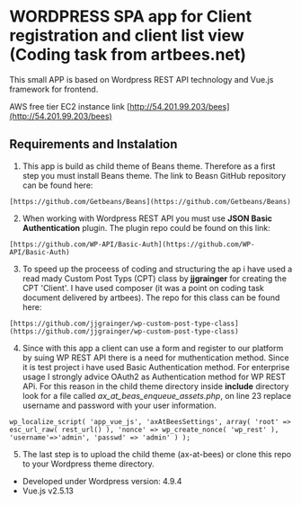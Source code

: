 # WORDPRESS SPA app for Client registration and client list view (Coding task from artbees.net)

This small APP is based on Wordpress REST API technology and Vue.js framework for frontend.  

AWS free tier EC2 instance link
[http://54.201.99.203/bees](http://54.201.99.203/bees)



## Requirements and Instalation

1. This app is build as child theme of Beans theme. Therefore as a first step you must install Beans theme.
The link to Beasn GitHub repository can be found here: 

```
[https://github.com/Getbeans/Beans](https://github.com/Getbeans/Beans)
```

2. When working with Wordpress REST API you must use <b>JSON Basic Authentication</b> plugin. The plugin repo could be found on this link: 

```
[https://github.com/WP-API/Basic-Auth](https://github.com/WP-API/Basic-Auth)
```

3. To speed up the proceess of coding and structuring the ap i have used a read mady Custom Post Typs (CPT) class by <b>jjgrainger</b> for creating the CPT 'Client'. I have used composer (it was a point on coding task document delivered by artbees). The repo for this class can be found here: 

```
[https://github.com/jjgrainger/wp-custom-post-type-class](https://github.com/jjgrainger/wp-custom-post-type-class)
```

4. Since with this app a client can use a form and register to  our platform by suing WP REST API there is a need for 
muthentication method. Since it is test project i have used Basic Authentication method. For enterprise usage I strongly advice OAuth2 as Authentication method for WP REST APi. For this reason in the child theme directory inside <b>include</b> directory look for a file called <i>ax_at_beas_enqueue_assets.php</i>, on line 23 replace username and password with your user information. 

```
wp_localize_script( 'app_vue_js', 'axAtBeesSettings', array( 'root' => esc_url_raw( rest_url() ), 'nonce' => wp_create_nonce( 'wp_rest' ), 'username'=>'admin', 'passwd' => 'admin' ) );
```

5. The last step is to upload the child theme (ax-at-bees) or clone this repo to your Wordpress theme directory.  

* Developed under Wordpress version: 4.9.4
* Vue.js v2.5.13 

